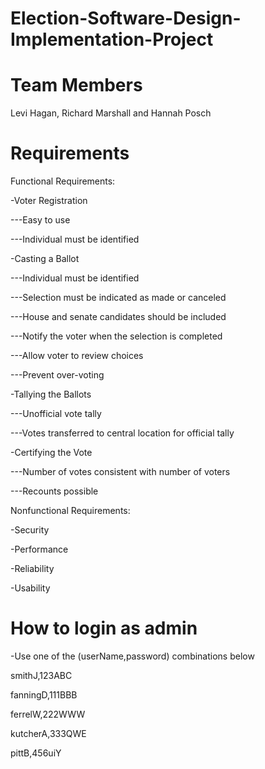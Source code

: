 # Election-Software-Design-Implementation-Project

# Team Members 
Levi Hagan, Richard Marshall and Hannah Posch

# Requirements
Functional Requirements: 

-Voter Registration

---Easy to use
    
---Individual must be identified
    
-Casting a Ballot

---Individual must be identified
    
---Selection must be indicated as made or canceled
    
---House and senate candidates should be included
    
---Notify the voter when the selection is completed
    
---Allow voter to review choices
    
---Prevent over-voting
    
-Tallying the Ballots

---Unofficial vote tally
    
---Votes transferred to central location for official tally
    
-Certifying the Vote

---Number of votes consistent with number of voters
    
---Recounts possible

Nonfunctional Requirements:

-Security

-Performance

-Reliability

-Usability

# How to login as admin 

-Use one of the (userName,password) combinations below

smithJ,123ABC

fanningD,111BBB

ferrelW,222WWW

kutcherA,333QWE

pittB,456uiY


